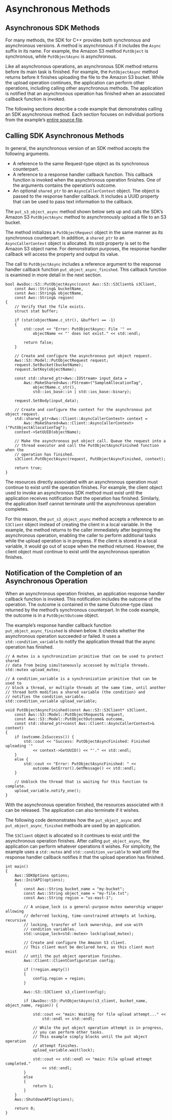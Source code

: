 # Asynchronous Methods<a name="async-methods"></a>

## Asynchronous SDK Methods<a name="asynchronous-sdk-methods"></a>

For many methods, the SDK for C\+\+ provides both synchronous and asynchronous versions\. A method is asynchronous if it includes the `Async` suffix in its name\. For example, the Amazon S3 method `PutObject` is synchronous, while `PutObjectAsync` is asynchronous\.

Like all asynchronous operations, an asynchronous SDK method returns before its main task is finished\. For example, the `PutObjectAsync` method returns before it finishes uploading the file to the Amazon S3 bucket\. While the upload operation continues, the application can perform other operations, including calling other asynchronous methods\. The application is notified that an asynchronous operation has finished when an associated callback function is invoked\.

The following sections describe a code example that demonstrates calling an SDK asynchronous method\. Each section focuses on individual portions from the example’s [entire source file](https://github.com/awsdocs/aws-doc-sdk-examples/tree/master/cpp/example_code/s3/put_object_async.cpp)\.

## Calling SDK Asynchronous Methods<a name="calling-sdk-asynchronous-methods"></a>

In general, the asynchronous version of an SDK method accepts the following arguments\.
+ A reference to the same Request\-type object as its synchronous counterpart\.
+ A reference to a response handler callback function\. This callback function is invoked when the asynchronous operation finishes\. One of the arguments contains the operation’s outcome\.
+ An optional `shared_ptr` to an `AsyncCallerContext` object\. The object is passed to the response handler callback\. It includes a UUID property that can be used to pass text information to the callback\.

The `put_s3_object_async` method shown below sets up and calls the SDK’s Amazon S3 `PutObjectAsync` method to asynchronously upload a file to an S3 bucket\.

The method initializes a `PutObjectRequest` object in the same manner as its synchronous counterpart\. In addition, a `shared_ptr` to an `AsyncCallerContext` object is allocated\. Its `UUID` property is set to the Amazon S3 object name\. For demonstration purposes, the response handler callback will access the property and output its value\.

The call to `PutObjectAsync` includes a reference argument to the response handler callback function `put_object_async_finished`\. This callback function is examined in more detail in the next section\.

```
bool AwsDoc::S3::PutObjectAsync(const Aws::S3::S3Client& s3Client,
    const Aws::String& bucketName,
    const Aws::String& objectName,
    const Aws::String& region)
{
    // Verify that the file exists.
    struct stat buffer;

    if (stat(objectName.c_str(), &buffer) == -1)
    {
        std::cout << "Error: PutObjectAsync: File '" <<
            objectName << "' does not exist." << std::endl;

        return false;
    }

    // Create and configure the asynchronous put object request.
    Aws::S3::Model::PutObjectRequest request;
    request.SetBucket(bucketName);
    request.SetKey(objectName);

    const std::shared_ptr<Aws::IOStream> input_data =
        Aws::MakeShared<Aws::FStream>("SampleAllocationTag",
            objectName.c_str(),
            std::ios_base::in | std::ios_base::binary);

    request.SetBody(input_data);

    // Create and configure the context for the asynchronous put object request.
    std::shared_ptr<Aws::Client::AsyncCallerContext> context =
        Aws::MakeShared<Aws::Client::AsyncCallerContext>("PutObjectAllocationTag");
    context->SetUUID(objectName);

    // Make the asynchronous put object call. Queue the request into a 
    // thread executor and call the PutObjectAsyncFinished function when the 
    // operation has finished. 
    s3Client.PutObjectAsync(request, PutObjectAsyncFinished, context);

    return true;
}
```

The resources directly associated with an asynchronous operation must continue to exist until the operation finishes\. For example, the client object used to invoke an asynchronous SDK method must exist until the application receives notification that the operation has finished\. Similarly, the application itself cannot terminate until the asynchronous operation completes\.

For this reason, the `put_s3_object_async` method accepts a reference to an `S3Client` object instead of creating the client in a local variable\. In the example, the method returns to the caller immediately after beginning the asynchronous operation, enabling the caller to perform additional tasks while the upload operation is in progress\. If the client is stored in a local variable, it would go out of scope when the method returned\. However, the client object must continue to exist until the asynchronous operation finishes\.

## Notification of the Completion of an Asynchronous Operation<a name="notification-of-the-completion-of-an-asynchronous-operation"></a>

When an asynchronous operation finishes, an application response handler callback function is invoked\. This notification includes the outcome of the operation\. The outcome is contained in the same Outcome\-type class returned by the method’s synchronous counterpart\. In the code example, the outcome is in a `PutObjectOutcome` object\.

The example’s response handler callback function `put_object_async_finished` is shown below\. It checks whether the asynchronous operation succeeded or failed\. It uses a `std::condition_variable` to notify the application thread that the async operation has finished\.

```
// A mutex is a synchronization primitive that can be used to protect shared 
// data from being simultaneously accessed by multiple threads.
std::mutex upload_mutex;

// A condition_variable is a synchronization primitive that can be used to 
// block a thread, or multiple threads at the same time, until another 
// thread both modifies a shared variable (the condition) and 
// notifies the condition_variable. 
std::condition_variable upload_variable;
```

```
void PutObjectAsyncFinished(const Aws::S3::S3Client* s3Client, 
    const Aws::S3::Model::PutObjectRequest& request, 
    const Aws::S3::Model::PutObjectOutcome& outcome,
    const std::shared_ptr<const Aws::Client::AsyncCallerContext>& context)
{
    if (outcome.IsSuccess()) {
        std::cout << "Success: PutObjectAsyncFinished: Finished uploading '" 
            << context->GetUUID() << "'." << std::endl;
    }
    else {
        std::cout << "Error: PutObjectAsyncFinished: " <<
            outcome.GetError().GetMessage() << std::endl;
    }

    // Unblock the thread that is waiting for this function to complete.
    upload_variable.notify_one();
}
```

With the asynchronous operation finished, the resources associated with it can be released\. The application can also terminate if it wishes\.

The following code demonstrates how the `put_object_async` and `put_object_async_finished` methods are used by an application\.

The `S3Client` object is allocated so it continues to exist until the asynchronous operation finishes\. After calling `put_object_async`, the application can perform whatever operations it wishes\. For simplicity, the example uses a `std::mutex` and `std::condition_variable` to wait until the response handler callback notifies it that the upload operation has finished\.

```
int main()
{
    Aws::SDKOptions options;
    Aws::InitAPI(options);
    {
        const Aws::String bucket_name = "my-bucket";
        const Aws::String object_name = "my-file.txt";
        const Aws::String region = "us-east-1";

        // A unique_lock is a general-purpose mutex ownership wrapper allowing 
        // deferred locking, time-constrained attempts at locking, recursive 
        // locking, transfer of lock ownership, and use with 
        // condition variables.
        std::unique_lock<std::mutex> lock(upload_mutex);

        // Create and configure the Amazon S3 client. 
        // This client must be declared here, as this client must exist 
        // until the put object operation finishes.
        Aws::Client::ClientConfiguration config;

        if (!region.empty())
        {
            config.region = region;
        }

        Aws::S3::S3Client s3_client(config);

        if (AwsDoc::S3::PutObjectAsync(s3_client, bucket_name, object_name, region)) {

            std::cout << "main: Waiting for file upload attempt..." << 
                std::endl << std::endl;
            
            // While the put object operation attempt is in progress, 
            // you can perform other tasks.
            // This example simply blocks until the put object operation 
            // attempt finishes.
            upload_variable.wait(lock);

            std::cout << std::endl << "main: File upload attempt completed." 
                << std::endl;
        }
        else
        {
            return 1;
        }
    }
    Aws::ShutdownAPI(options);

    return 0;
}
```